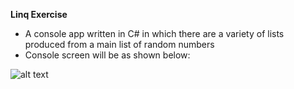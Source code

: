 **Linq Exercise**
- A console app written in C# in which there are a variety of lists produced from a main list of random numbers
- Console screen will be as shown below:



![alt text](https://github.com/[sinansenkul]/[Linq]/blob/[branch]/image.jpg?raw=true)
